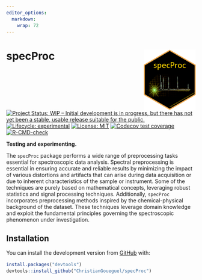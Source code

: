 ```yaml
---
editor_options: 
  markdown: 
    wrap: 72
---
```


<!-- README.md is generated from README.Rmd. Please edit that file -->

<!-- badges: start -->

# specProc <img src="man/figures/logo.png" align="right" height="160"/>

[![Project Status: WIP – Initial development is in progress, but there
has not yet been a stable, usable release suitable for the
public.](https://www.repostatus.org/badges/latest/active.svg)](https://www.repostatus.org/#active)
[![Lifecycle:
experimental](https://img.shields.io/badge/lifecycle-experimental-orange.svg)](https://lifecycle.r-lib.org/articles/stages.html#experimental)
[![License:
MIT](https://img.shields.io/badge/License-MIT-blue.svg)](https://opensource.org/licenses/MIT)
[![Codecov test
coverage](https://codecov.io/gh/ChristianGoueguel/specProc/branch/main/graph/badge.svg)](https://app.codecov.io/gh/ChristianGoueguel/specProc?branch=main)
[![R-CMD-check](https://github.com/ChristianGoueguel/specProc/actions/workflows/R-CMD-check.yaml/badge.svg)](https://github.com/ChristianGoueguel/specProc/actions/workflows/R-CMD-check.yaml)

<!-- badges: end -->

**Testing and experimenting.**

The `specProc` package performs a wide range of preprocessing tasks
essential for spectroscopic data analysis. Spectral preprocessing is
essential in ensuring accurate and reliable results by minimizing the
impact of various distortions and artifacts that can arise during data
acquisition or due to inherent characteristics of the sample or
instrument. Some of the techniques are purely based on mathematical
concepts, leveraging robust statistics and signal processing techniques.
Additionally, `specProc` incorporates preprocessing methods inspired by
the chemical-physical background of the dataset. These techniques
leverage domain knowledge and exploit the fundamental principles
governing the spectroscopic phenomenon under investigation.

## Installation

You can install the development version from
[GitHub](https://github.com/) with:

``` r
install.packages("devtools")
devtools::install_github("ChristianGoueguel/specProc")
```

